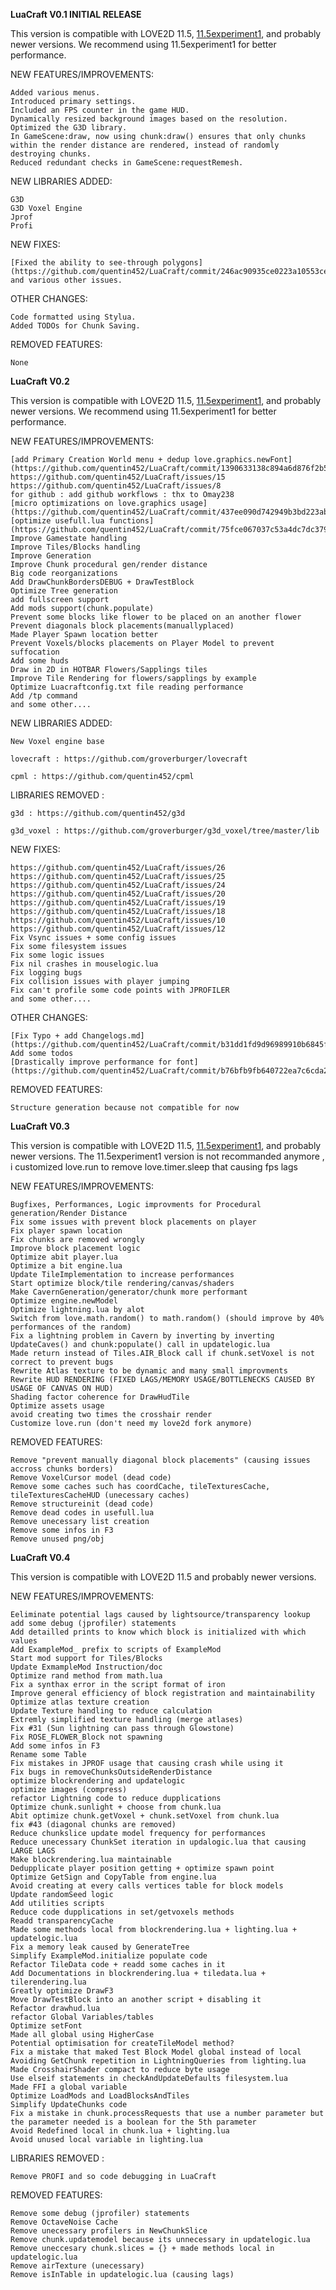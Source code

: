 **LuaCraft V0.1 INITIAL RELEASE**

This version is compatible with LOVE2D 11.5, [11.5experiment1](https://github.com/quentin452/love-experiments/releases/tag/11.5experiment1), and probably newer versions. We recommend using 11.5experiment1 for better performance.

NEW FEATURES/IMPROVEMENTS:

    Added various menus.
    Introduced primary settings.
    Included an FPS counter in the game HUD.
    Dynamically resized background images based on the resolution.
    Optimized the G3D library.
    In GameScene:draw, now using chunk:draw() ensures that only chunks within the render distance are rendered, instead of randomly destroying chunks.
    Reduced redundant checks in GameScene:requestRemesh.

NEW LIBRARIES ADDED:

    G3D
    G3D Voxel Engine
    Jprof
    Profi

NEW FIXES:

    [Fixed the ability to see-through polygons](https://github.com/quentin452/LuaCraft/commit/246ac90935ce0223a10553cee8b58edd9ec72136) and various other issues.

OTHER CHANGES:

    Code formatted using Stylua.
    Added TODOs for Chunk Saving.

REMOVED FEATURES:

    None

**LuaCraft V0.2**
  
This version is compatible with LOVE2D 11.5, [11.5experiment1](https://github.com/quentin452/love-experiments/releases/tag/11.5experiment1), and probably newer versions. We recommend using 11.5experiment1 for better performance.

NEW FEATURES/IMPROVEMENTS:

    [add Primary Creation World menu + dedup love.graphics.newFont](https://github.com/quentin452/LuaCraft/commit/1390633138c894a6d876f2b504d21631721a718b)
    https://github.com/quentin452/LuaCraft/issues/15
    https://github.com/quentin452/LuaCraft/issues/8
    for github : add github workflows : thx to Omay238
    [micro optimizations on love.graphics usage](https://github.com/quentin452/LuaCraft/commit/437ee090d742949b3bd223ab3f2a9b14b48518f2)
    [optimize usefull.lua functions](https://github.com/quentin452/LuaCraft/commit/75fce067037c53a4dc7dc37903e0a0b85fc0a1c0)
    Improve Gamestate handling
    Improve Tiles/Blocks handling
    Improve Generation
    Improve Chunk procedural gen/render distance
    Big code reorganizations
    Add DrawChunkBordersDEBUG + DrawTestBlock
    Optimize Tree generation
    add fullscreen support
    Add mods support(chunk.populate)
    Prevent some blocks like flower to be placed on an another flower
    Prevent diagonals block placements(manuallyplaced)
    Made Player Spawn location better
    Prevent Voxels/blocks placements on Player Model to prevent suffocation
    Add some huds
    Draw in 2D in HOTBAR Flowers/Sapplings tiles
    Improve Tile Rendering for flowers/sapplings by example
    Optimize Luacraftconfig.txt file reading performance
    Add /tp command
    and some other....

NEW LIBRARIES ADDED:

    New Voxel engine base

    lovecraft : https://github.com/groverburger/lovecraft

    cpml : https://github.com/quentin452/cpml

LIBRARIES REMOVED : 

    g3d : https://github.com/quentin452/g3d

    g3d_voxel : https://github.com/groverburger/g3d_voxel/tree/master/lib

NEW FIXES:

    https://github.com/quentin452/LuaCraft/issues/26
    https://github.com/quentin452/LuaCraft/issues/25
    https://github.com/quentin452/LuaCraft/issues/24
    https://github.com/quentin452/LuaCraft/issues/20
    https://github.com/quentin452/LuaCraft/issues/19
    https://github.com/quentin452/LuaCraft/issues/18
    https://github.com/quentin452/LuaCraft/issues/10
    https://github.com/quentin452/LuaCraft/issues/12
    Fix Vsync issues + some config issues
    Fix some filesystem issues
    Fix some logic issues
    Fix nil crashes in mouselogic.lua
    Fix logging bugs
    Fix collision issues with player jumping
    Fix can't profile some code points with JPROFILER
    and some other....

OTHER CHANGES:

    [Fix Typo + add Changelogs.md](https://github.com/quentin452/LuaCraft/commit/b31dd1fd9d96989910b6845fdc64199cf11bc6f9)
    Add some todos
    [Drastically improve performance for font](https://github.com/quentin452/LuaCraft/commit/b76bfb9fb640722ea7c6cda2d45385b61eb70fda)

REMOVED FEATURES:

    Structure generation because not compatible for now 

**LuaCraft V0.3**
  
This version is compatible with LOVE2D 11.5, [11.5experiment1](https://github.com/quentin452/love-experiments/releases/tag/11.5experiment1), and probably newer versions.
The 11.5experiment1 version is not recommanded anymore , i customized love.run to remove love.timer.sleep that causing fps lags

NEW FEATURES/IMPROVEMENTS:

    Bugfixes, Performances, Logic improvments for Procedural generation/Render Distance
    Fix some issues with prevent block placements on player
    Fix player spawn location 
    Fix chunks are removed wrongly
    Improve block placement logic
    Optimize abit player.lua 
    Optimize a bit engine.lua  
    Update TileImplementation to increase performances
    Start optimize block/tile rendering/canvas/shaders 
    Make CavernGeneration/generator/chunk more performant
    Optimize engine.newModel
    Optimize lightning.lua by alot
    Switch from love.math.random() to math.random() (should improve by 40% performances of the random)
    Fix a lightning problem in Cavern by inverting by inverting UpdateCaves() and chunk:populate() call in updatelogic.lua
    Made return instead of Tiles.AIR_Block call if chunk.setVoxel is not correct to prevent bugs
    Rewrite Atlas texture to be dynamic and many small improvments
    Rewrite HUD RENDERING (FIXED LAGS/MEMORY USAGE/BOTTLENECKS CAUSED BY USAGE OF CANVAS ON HUD)
    Shading factor coherence for DrawHudTile
    Optimize assets usage
    avoid creating two times the crosshair render
    Customize love.run (don't need my love2d fork anymore)

REMOVED FEATURES:

    Remove "prevent manually diagonal block placements" (causing issues accross chunks borders)
    Remove VoxelCursor model (dead code)
    Remove some caches such has coordCache, tileTexturesCache, tileTexturesCacheHUD (unecessary caches)
    Remove structureinit (dead code)
    Remove dead codes in usefull.lua
    Remove unecessary list creation 
    Remove some infos in F3
    Remove unused png/obj

**LuaCraft V0.4**

This version is compatible with LOVE2D 11.5 and probably newer versions.

NEW FEATURES/IMPROVEMENTS:

    Eeliminate potential lags caused by lightsource/transparency lookup
    add some debug (jprofiler) statements 
    Add detailled prints to know which block is initialized with which values
    Add ExampleMod_ prefix to scripts of ExampleMod 
    Start mod support for Tiles/Blocks
    Update ExmampleMod Instruction/doc
    Optimize rand method from math.lua
    Fix a synthax error in the script format of iron
    Improve general efficiency of block registration and maintainability
    Optimize atlas texture creation
    Update Texture handling to reduce calculation
    Extremly simplified texture handling (merge atlases) 
    Fix #31 (Sun lightning can pass through Glowstone)
    Fix ROSE_FLOWER_Block not spawning 
    Add some infos in F3 
    Rename some Table
    Fix mistakes in JPROF usage that causing crash while using it 
    Fix bugs in removeChunksOutsideRenderDistance 
    optimize blockrendering and updatelogic
    optimize images (compress)
    refactor Lightning code to reduce dupplications
    Optimize chunk.sunlight + choose from chunk.lua
    Abit optimize chunk.getVoxel + chunk.setVoxel from chunk.lua 
    fix #43 (diagonal chunks are removed)
    Reduce chunkslice update model frequency for performances 
    Reduce unecessary ChunkSet iteration in updalogic.lua that causing LARGE LAGS
    Make blockrendering.lua maintainable
    Dedupplicate player position getting + optimize spawn point
    Optimize GetSign and CopyTable from engine.lua
    Avoid creating at every calls vertices table for block models
    Update randomSeed logic
    Add utilities scripts 
    Reduce code dupplications in set/getvoxels methods 
    Readd transparencyCache
    Made some methods local from blockrendering.lua + lighting.lua + updatelogic.lua
    Fix a memory leak caused by GenerateTree
    Simplify ExampleMod.initialize populate code
    Refactor TileData code + readd some caches in it
    Add Documentations in blockrendering.lua + tiledata.lua + tilerendering.lua
    Greatly optimize DrawF3
    Move DrawTestBlock into an another script + disabling it
    Refactor drawhud.lua
    refactor Global Variables/tables 
    Optimize setFont
    Made all global using HigherCase
    Potential optimisation for createTileModel method?
    Fix a mistake that maked Test Block Model global instead of local
    Avoiding GetChunk repetition in LightningQueries from lighting.lua
    Made CrosshairShader compact to reduce byte usage
    Use elseif statements in checkAndUpdateDefaults filesystem.lua
    Made FFI a global variable
    Optimize LoadMods and LoadBlocksAndTiles
    Simplify UpdateChunks code
    Fix a mistake in chunk.processRequests that use a number parameter but the parameter needed is a boolean for the 5th parameter
    Avoid Redefined local in chunk.lua + lighting.lua
    Avoid unused local variable in lighting.lua

LIBRARIES REMOVED : 

    Remove PROFI and so code debugging in LuaCraft

REMOVED FEATURES:

    Remove some debug (jprofiler) statements 
    Remove OctaveNoise Cache
    Remove unecessary profilers in NewChunkSlice
    Remove chunk.updatemodel because its unnecessary in updatelogic.lua
    Remove uneccesary chunk.slices = {} + made methods local in updatelogic.lua
    Remove airTexture (unecessary)
    Remove isInTable in updatelogic.lua (causing lags)